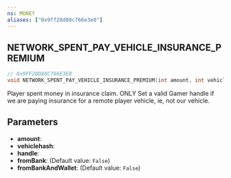 ```yaml
---
ns: MONEY
aliases: ["0x9ff28d88c766e3e8"]
---
```

## NETWORK_SPENT_PAY_VEHICLE_INSURANCE_PREMIUM

```c
// 0x9FF28D88C766E3E8
void NETWORK_SPENT_PAY_VEHICLE_INSURANCE_PREMIUM(int amount, int vehiclehash, Any* handle, bool fromBank, bool fromBankAndWallet);
```

Player spent money in insurance claim. ONLY Set a valid Gamer handle if we are paying insurance for a remote player vehicle, ie, not our vehicle.


## Parameters
* **amount**: 
* **vehiclehash**: 
* **handle**: 
* **fromBank**: (Default value: `False`)
* **fromBankAndWallet**: (Default value: `False`)
